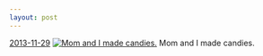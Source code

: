 ```yaml
---
layout: post
---
```


<p>
  <time><a href="/233">2013-11-29</a></time>
  <a href="/233"><img src="{{ site.assets_url }}/233-640.jpg" srcset="{{ site.assets_url }}/233-1280.jpg 1280w, {{ site.assets_url }}/233-960.jpg 960w, {{ site.assets_url }}/233-640.jpg 640w, {{ site.assets_url }}/233-320.jpg 320w" sizes="(min-width: 700px) 50vw, calc(100vw - 2rem)" alt="Mom and I made candies." /></a>
  <span>Mom and I made candies.</span>
</p>

